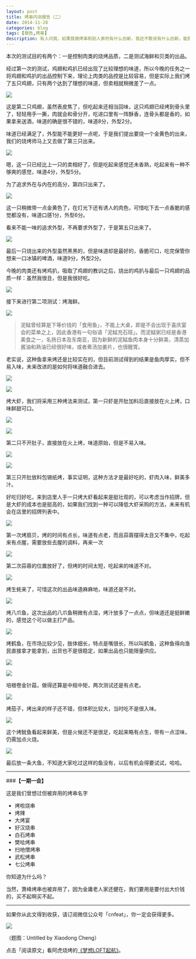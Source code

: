 ```yaml
---
layout: post
title: 烤串内测报告（二）
date: 2014-11-28
categories: blog
tags: [报告,烤串]
description: 有人问我，如果我做烤串和别人家的有什么创新，我还不敢说有什么创新，能把别人家做好的完整地抄过来已经很不错了，这样说虽然有点灭自己志气，但事实就是如此。
---
```


本次的测试目的有两个：一是控制肉类的烧烤品质，二是测试海鲜和贝类的出品。

经过第一次的测试，鸡翅和鸡扒已经出现了比较理想的味道，所以今晚的任务之一将鸡翅和鸡扒的出品控制下来，理论上肉类的品控是比较容易，但是实际上我们烤了五只鸡翅，只有两个达到了理想的味道，但卖相就稍微差了一点。

![](http://cnfeat.qiniudn.com/DSC04222.JPG)

这是第二只鸡翅，虽然表皮焦了，但吃起来还相当回味，这只鸡翅已经烤到骨头里了，轻轻用手一撕，肉就会和骨分开，吃进口里有一阵酥香，连骨头都是香的，如果拿来送酒，味道的确是很不错的，味道8分，外型2分。

味道已经满足了，外型能不能更好一点呢，于是我们提出要烧一个金黄色的出来，我们的烧烤师马上又去做了第三只出来。

![](http://cnfeat.qiniudn.com/DSC04229.JPG)

嗯，这一只已经比上一只的卖相好了，但是吃起来感觉还未香熟，吃起来有一种不够爽的感觉，味道4分，外型5分。

为了追求外在与内在的高分，第四只出来了。

![](http://cnfeat.qiniudn.com/DSC04234.JPG)

这一只稍微带一点金黄色了，在灯光下还有诱人的肉色，可惜吃下去一点香脆的感觉都没有，味道口感1分，外型6分。

看来不能一味的追求外型，不再要求外型了，于是第五只出来了。

![](http://cnfeat.qiniudn.com/DSC04242.JPG)

最后一只烧出来的外型虽然黑黑的，但是味道却是最好的，香脆可口，吃完保管你想来一口冰镇的啤酒，味道9分，外型2分。

今晚的肉类还有烤鸡扒，吸取了鸡翅的教训之后，烧出的鸡扒与最后一只鸡翅的品质一样：虽然我很丑，但是我很好吃。

![](http://cnfeat.qiniudn.com/DSC04253.JPG)


接下来进行第二项测试：烤海鲜。

![](http://cnfeat.qiniudn.com/DSC04188.JPG)

>泥鯭曾经算是下等价钱的「食用鱼」，不能上大桌，即是不会出现于喜庆宴会的菜单之上，因此香港有一句俗语「泥鯭充石班」。而泥鯭粥已经是香港美食之一，名扬日本及东南亚，因为新鲜的泥鯭鱼肉本身十分鲜美，清蒸加酱油和熟油已经很好味，或者煮汤加姜片，也很醒胃。

老实说，这种鱼拿来烤还是比较实在的，但目前测试得到的结果是鱼肉厚实，但不易入味，未来改进的是如何将味道融合进去。

![](http://cnfeat.qiniudn.com/DSC04193.JPG)

![](http://cnfeat.qiniudn.com/DSC04194.JPG)

烤大虾，我们将采用三种烤法来测试，第一只虾是开肚加料后直接放在火上烤，口味鲜甜可口。

![](http://cnfeat.qiniudn.com/DSC04198.JPG)

![](http://cnfeat.qiniudn.com/DSC04199.JPG)

第二只不开肚子，直接放在火上烤，味道原始，但是不易入味。

![](http://cnfeat.qiniudn.com/DSC04196.JPG)

![](http://cnfeat.qiniudn.com/DSC04206.JPG)

第三只开肚放料包锡纸烤，事实证明，这种方法才是最好吃的，虾肉入味，鲜美多汁。

好吃归好吃，来到店里人手一只烤大虾看起来是挺壮观的，可以考虑当作招牌，但是大虾的成本也是挺高的，如果我们找到一种可以降低大虾采购的方法，未来有机会在店里的招牌列表中。

![](http://cnfeat.qiniudn.com/DSC04217.JPG)

第一次烤扇贝，烤的时间有点长，味道有点老，而且蒜蓉摆得太丑又不集中，吃起来有点腥，需要放些去腥的调料，再来一次

![](http://cnfeat.qiniudn.com/DSC04228.JPG)

第二次蒜蓉的位置放好了，但烤的时间太短，吃起来的味道不对。

![](http://cnfeat.qiniudn.com/DSC04219.JPG)

烤生蚝来了，可惜这次的出品味道麻麻地，味道还是不对。

![](http://cnfeat.qiniudn.com/DSC04204.JPG)

烤八爪鱼，这次出品的八爪鱼稍微有点湿，烤汁放多了一点点，但味道还是挺鲜嫩的，感觉这个可以做主打产品。

![](http://cnfeat.qiniudn.com/DSC04244.JPG)

烤鹤鱼，在市场比较少见，肢体细长，特点是嘴很长，所以叫鹤鱼，这种鱼得向渔民直接拿才能拿到，出货也不是很稳定，如果出品也只能限量供应。

![](http://cnfeat.qiniudn.com/DSC04191.JPG)

![](http://cnfeat.qiniudn.com/DSC04254.JPG)

培根卷金针菇，做得还算是中规中矩，两次测试还是有点老。

![](http://cnfeat.qiniudn.com/DSC04213.JPG)

烤茄子，烤出来的样子还不错，但体积比较大，当时吃不是很入味。

![](http://cnfeat.qiniudn.com/DSC04239.JPG)

这个烤鱿鱼看起来鲜美，但是火候还不是很足，吃起来略有点生，带有一点涩味，仍需加点火烧。

![](http://cnfeat.qiniudn.com/DSC04255.JPG)

最后放一条大鱼，不知道大家吃过这样的鱼没有，以后有机会得要试试，哈哈。

---

###**【一期一会】**

这是我们曾想过但被弃用的烤串名字

- 烤啦烧串
- 烤辣
- 大烤宴
- 好汉烧串
- 白石烤串
- 樊哙烤串
- 扫地僧烤串
- 武松烤串
- 七公烤串


你知道为什么吗？

当然，萧峰烤串也被弃用了，因为金庸老人家还健在，我们要用是要付出大价钱的，买不起啊买不起。




----

如果你从此文得到收获，请订阅微信公众号「cnfeat」，你一定会获得更多。

![](http://cnfeat.qiniudn.com/signitrue-2014-11-15.jpg)

（题图：Untitled by Xiaodong Cheng）

点击「阅读原文」看阿虎烧烤的[《梦想LOFT起航》](http://www.weibo.com/p/1001603700740026694153?from=page_100505_profile&wvr=6&mod=wenzhangmod)。



